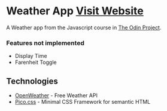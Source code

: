 # Weather App [Visit Website](https://lucastkacz.github.io/weather-app/)

A Weather app from the Javascript course in [The Odin Project](https://www.theodinproject.com/).

### Features not implemented

- Display Time
- Farenheit Toggle

## Technologies

- [OpenWeather](https://openweathermap.org/) - Free Weather API
- [Pico.css](https://picocss.com/) - Minimal CSS Framework for semantic HTML

